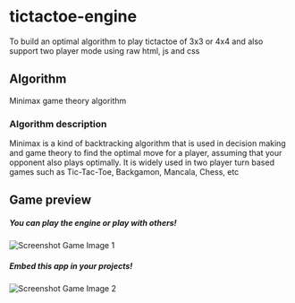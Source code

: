 # tictactoe-engine
To build an optimal algorithm to play tictactoe of 3x3 or 4x4 and also support two player mode using raw html, js and css

## Algorithm
Minimax game theory algorithm

### Algorithm description
Minimax is a kind of backtracking algorithm that is used in decision making and game theory to find the optimal move for a player, assuming that your opponent also plays optimally. It is widely used in two player turn based games such as Tic-Tac-Toe, Backgamon, Mancala, Chess, etc

## Game preview
##### You can play the engine or play with others!
![Screenshot Game Image 1](https://cdn.pbrd.co/images/pphiNDEmz.jpg)
##### Embed this app in your projects!
![Screenshot Game Image 2](https://cdn.pbrd.co/images/ppiw3UDl2.jpg)
